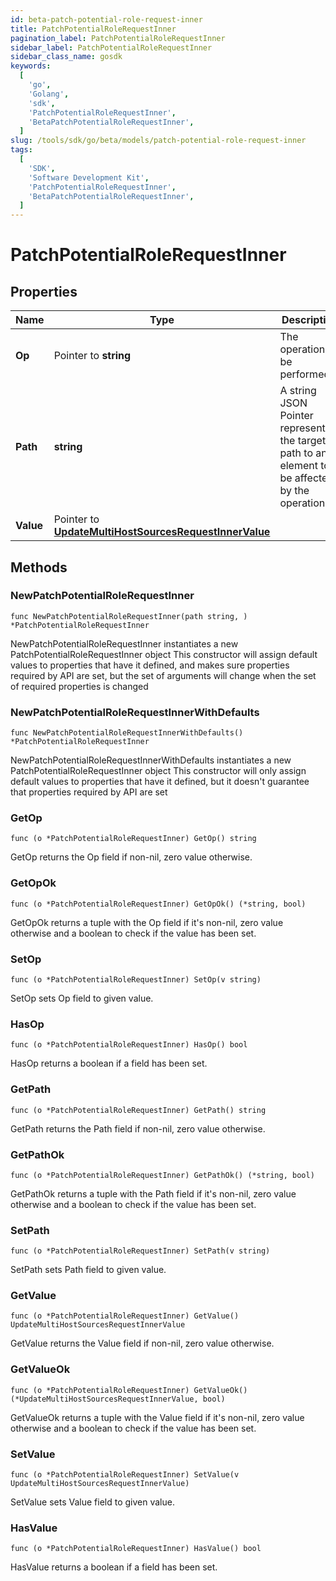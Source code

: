 ```yaml
---
id: beta-patch-potential-role-request-inner
title: PatchPotentialRoleRequestInner
pagination_label: PatchPotentialRoleRequestInner
sidebar_label: PatchPotentialRoleRequestInner
sidebar_class_name: gosdk
keywords:
  [
    'go',
    'Golang',
    'sdk',
    'PatchPotentialRoleRequestInner',
    'BetaPatchPotentialRoleRequestInner',
  ]
slug: /tools/sdk/go/beta/models/patch-potential-role-request-inner
tags:
  [
    'SDK',
    'Software Development Kit',
    'PatchPotentialRoleRequestInner',
    'BetaPatchPotentialRoleRequestInner',
  ]
---
```


# PatchPotentialRoleRequestInner

## Properties

| Name | Type | Description | Notes |
| --- | --- | --- | --- |
| **Op** | Pointer to **string** | The operation to be performed | [optional] |
| **Path** | **string** | A string JSON Pointer representing the target path to an element to be affected by the operation |
| **Value** | Pointer to [**UpdateMultiHostSourcesRequestInnerValue**](update-multi-host-sources-request-inner-value) |  | [optional] |

## Methods

### NewPatchPotentialRoleRequestInner

`func NewPatchPotentialRoleRequestInner(path string, ) *PatchPotentialRoleRequestInner`

NewPatchPotentialRoleRequestInner instantiates a new PatchPotentialRoleRequestInner object This constructor will assign default values to properties that have it defined, and makes sure properties required by API are set, but the set of arguments will change when the set of required properties is changed

### NewPatchPotentialRoleRequestInnerWithDefaults

`func NewPatchPotentialRoleRequestInnerWithDefaults() *PatchPotentialRoleRequestInner`

NewPatchPotentialRoleRequestInnerWithDefaults instantiates a new PatchPotentialRoleRequestInner object This constructor will only assign default values to properties that have it defined, but it doesn't guarantee that properties required by API are set

### GetOp

`func (o *PatchPotentialRoleRequestInner) GetOp() string`

GetOp returns the Op field if non-nil, zero value otherwise.

### GetOpOk

`func (o *PatchPotentialRoleRequestInner) GetOpOk() (*string, bool)`

GetOpOk returns a tuple with the Op field if it's non-nil, zero value otherwise and a boolean to check if the value has been set.

### SetOp

`func (o *PatchPotentialRoleRequestInner) SetOp(v string)`

SetOp sets Op field to given value.

### HasOp

`func (o *PatchPotentialRoleRequestInner) HasOp() bool`

HasOp returns a boolean if a field has been set.

### GetPath

`func (o *PatchPotentialRoleRequestInner) GetPath() string`

GetPath returns the Path field if non-nil, zero value otherwise.

### GetPathOk

`func (o *PatchPotentialRoleRequestInner) GetPathOk() (*string, bool)`

GetPathOk returns a tuple with the Path field if it's non-nil, zero value otherwise and a boolean to check if the value has been set.

### SetPath

`func (o *PatchPotentialRoleRequestInner) SetPath(v string)`

SetPath sets Path field to given value.

### GetValue

`func (o *PatchPotentialRoleRequestInner) GetValue() UpdateMultiHostSourcesRequestInnerValue`

GetValue returns the Value field if non-nil, zero value otherwise.

### GetValueOk

`func (o *PatchPotentialRoleRequestInner) GetValueOk() (*UpdateMultiHostSourcesRequestInnerValue, bool)`

GetValueOk returns a tuple with the Value field if it's non-nil, zero value otherwise and a boolean to check if the value has been set.

### SetValue

`func (o *PatchPotentialRoleRequestInner) SetValue(v UpdateMultiHostSourcesRequestInnerValue)`

SetValue sets Value field to given value.

### HasValue

`func (o *PatchPotentialRoleRequestInner) HasValue() bool`

HasValue returns a boolean if a field has been set.
